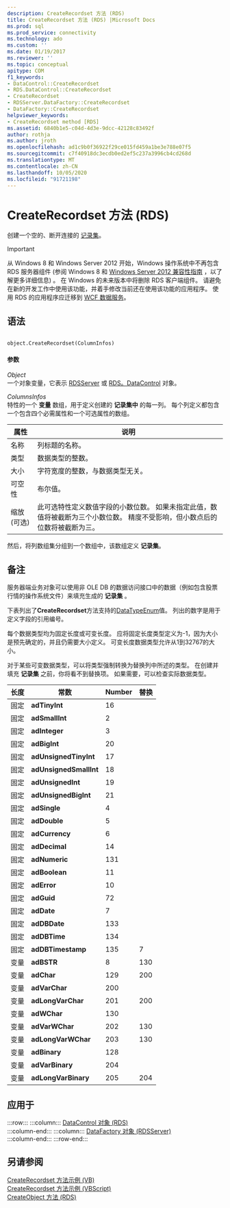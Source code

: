 ```yaml
---
description: CreateRecordset 方法 (RDS)
title: CreateRecordset 方法 (RDS) |Microsoft Docs
ms.prod: sql
ms.prod_service: connectivity
ms.technology: ado
ms.custom: ''
ms.date: 01/19/2017
ms.reviewer: ''
ms.topic: conceptual
apitype: COM
f1_keywords:
- DataControl::CreateRecordset
- RDS.DataControl::CreateRecordset
- CreateRecordset
- RDSServer.DataFactory::CreateRecordset
- DataFactory::CreateRecordset
helpviewer_keywords:
- CreateRecordset method [RDS]
ms.assetid: 6840b1e5-c04d-4d3e-9dcc-42128c83492f
author: rothja
ms.author: jroth
ms.openlocfilehash: ad1c9b0f36922f29ce015fd459a1be3e788e07f5
ms.sourcegitcommit: c7f40918dc3ecdb0ed2ef5c237a3996cb4cd268d
ms.translationtype: MT
ms.contentlocale: zh-CN
ms.lasthandoff: 10/05/2020
ms.locfileid: "91721198"
---
```

# <a name="createrecordset-method-rds"></a>CreateRecordset 方法 (RDS)
创建一个空的、断开连接的 [记录集](../ado-api/recordset-object-ado.md)。  
  
> [!IMPORTANT]
>  从 Windows 8 和 Windows Server 2012 开始，Windows 操作系统中不再包含 RDS 服务器组件 (参阅 Windows 8 和 [Windows Server 2012 兼容性指南](https://www.microsoft.com/download/details.aspx?id=27416) ，以了解更多详细信息) 。 在 Windows 的未来版本中将删除 RDS 客户端组件。 请避免在新的开发工作中使用该功能，并着手修改当前还在使用该功能的应用程序。 使用 RDS 的应用程序应迁移到 [WCF 数据服务](/dotnet/framework/wcf/)。  
  
## <a name="syntax"></a>语法  
  
```  
  
object.CreateRecordset(ColumnInfos)  
```  
  
#### <a name="parameters"></a>参数  
 *Object*  
 一个对象变量，它表示 [RDSServer](./datafactory-object-rdsserver.md) 或 [RDS。DataControl](./datacontrol-object-rds.md) 对象。  
  
 *ColumnsInfos*  
 特性的一个 **变量** 数组，用于定义创建的 **记录集中** 的每一列。 每个列定义都包含一个包含四个必需属性和一个可选属性的数组。  
  
|属性|说明|  
|---------------|-----------------|  
|名称|列标题的名称。|  
|类型|数据类型的整数。|  
|大小|字符宽度的整数，与数据类型无关。|  
|可空性|布尔值。|  
|缩放 (可选) |此可选特性定义数值字段的小数位数。 如果未指定此值，数值将被截断为三个小数位数。 精度不受影响，但小数点后的位数将被截断为三。|  
  
 然后，将列数组集分组到一个数组中，该数组定义 **记录集**。  
  
## <a name="remarks"></a>备注  
 服务器端业务对象可以使用非 OLE DB 的数据访问接口中的数据（例如包含股票行情的操作系统文件）来填充生成的 **记录集** 。  
  
 下表列出了**CreateRecordset**方法支持的[DataTypeEnum](../ado-api/datatypeenum.md)值。 列出的数字是用于定义字段的引用编号。  
  
 每个数据类型均为固定长度或可变长度。 应将固定长度类型定义为-1，因为大小是预先确定的，并且仍需要大小定义。 可变长度数据类型允许从1到32767的大小。  
  
 对于某些可变数据类型，可以将类型强制转换为替换列中所述的类型。 在创建并填充 **记录集** 之前，你将看不到替换项。 如果需要，可以检查实际数据类型。  
  
|长度|常数|Number|替换|  
|------------|--------------|------------|------------------|  
|固定|**adTinyInt**|16||  
|固定|**adSmallInt**|2||  
|固定|**adInteger**|3||  
|固定|**adBigInt**|20||  
|固定|**adUnsignedTinyInt**|17||  
|固定|**adUnsignedSmallInt**|18||  
|固定|**adUnsignedInt**|19||  
|固定|**adUnsignedBigInt**|21||  
|固定|**adSingle**|4||  
|固定|**adDouble**|5||  
|固定|**adCurrency**|6||  
|固定|**adDecimal**|14||  
|固定|**adNumeric**|131||  
|固定|**adBoolean**|11||  
|固定|**adError**|10||  
|固定|**adGuid**|72||  
|固定|**adDate**|7||  
|固定|**adDBDate**|133||  
|固定|**adDBTime**|134||  
|固定|**adDBTimestamp**|135|7|  
|变量|**adBSTR**|8|130|  
|变量|**adChar**|129|200|  
|变量|**adVarChar**|200||  
|变量|**adLongVarChar**|201|200|  
|变量|**adWChar**|130||  
|变量|**adVarWChar**|202|130|  
|变量|**adLongVarWChar**|203|130|  
|变量|**adBinary**|128||  
|变量|**adVarBinary**|204||  
|变量|**adLongVarBinary**|205|204|  
  
## <a name="applies-to"></a>应用于  

:::row:::
    :::column:::
        [DataControl 对象 (RDS)](./datacontrol-object-rds.md)  
    :::column-end:::
    :::column:::
        [DataFactory 对象 (RDSServer)](./datafactory-object-rdsserver.md)  
    :::column-end:::
:::row-end:::

## <a name="see-also"></a>另请参阅  
 [CreateRecordset 方法示例 (VB) ](../ado-api/createrecordset-method-example-vb.md)   
 [CreateRecordset 方法示例 (VBScript) ](./createrecordset-method-example-vbscript.md)   
 [CreateObject 方法 (RDS)](./createobject-method-rds.md)